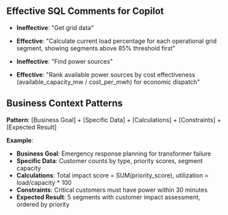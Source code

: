 ## Effective SQL Comments for Copilot

- **Ineffective**: "Get grid data"
- **Effective**: "Calculate current load percentage for each operational grid segment, showing segments above 85% threshold first"

- **Ineffective**: "Find power sources"  
- **Effective**: "Rank available power sources by cost effectiveness (available_capacity_mw / cost_per_mwh) for economic dispatch"

## Business Context Patterns

**Pattern**: [Business Goal] + [Specific Data] + [Calculations] + [Constraints] + [Expected Result]

**Example**:
- **Business Goal**: Emergency response planning for transformer failure
- **Specific Data**: Customer counts by type, priority scores, segment capacity
- **Calculations**: Total impact score = SUM(priority_score), utilization = load/capacity * 100  
- **Constraints**: Critical customers must have power within 30 minutes
- **Expected Result**: 5 segments with customer impact assessment, ordered by priority